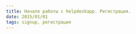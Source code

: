 ```yaml
---
title: Начало работы с helpdeskapp. Регистрация.
date: 2015/01/01
tags: signup, регистрация
---
```


